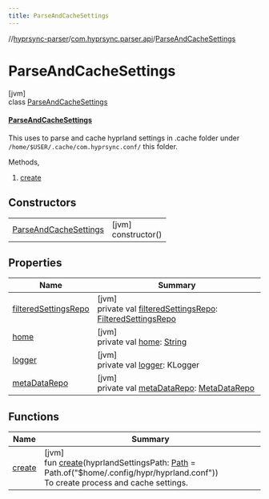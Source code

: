 ```yaml
---
title: ParseAndCacheSettings
---
```

//[hyprsync-parser](../../../index.html)/[com.hyprsync.parser.api](../index.html)/[ParseAndCacheSettings](index.html)



# ParseAndCacheSettings



[jvm]\
class [ParseAndCacheSettings](index.html)

#### [ParseAndCacheSettings](index.html)



This uses to parse and cache hyprland settings in .cache folder under `/home/$USER/.cache/com.hyprsync.conf/` this folder.



Methods,



1. 
   [create](create.html)



## Constructors


| | |
|---|---|
| [ParseAndCacheSettings](-parse-and-cache-settings.html) | [jvm]<br>constructor() |


## Properties


| Name | Summary |
|---|---|
| [filteredSettingsRepo](filtered-settings-repo.html) | [jvm]<br>private val [filteredSettingsRepo](filtered-settings-repo.html): [FilteredSettingsRepo](../../com.hyprsync.parser.repo.filteredSettings/-filtered-settings-repo/index.html) |
| [home](home.html) | [jvm]<br>private val [home](home.html): [String](https://kotlinlang.org/api/core/kotlin-stdlib/kotlin/-string/index.html) |
| [logger](logger.html) | [jvm]<br>private val [logger](logger.html): KLogger |
| [metaDataRepo](meta-data-repo.html) | [jvm]<br>private val [metaDataRepo](meta-data-repo.html): [MetaDataRepo](../../com.hyprsync.parser.repo.metaData/-meta-data-repo/index.html) |


## Functions


| Name | Summary |
|---|---|
| [create](create.html) | [jvm]<br>fun [create](create.html)(hyprlandSettingsPath: [Path](https://docs.oracle.com/javase/8/docs/api/java/nio/file/Path.html) = Path.of(&quot;$home/.config/hypr/hyprland.conf&quot;))<br>To create process and cache settings. |
